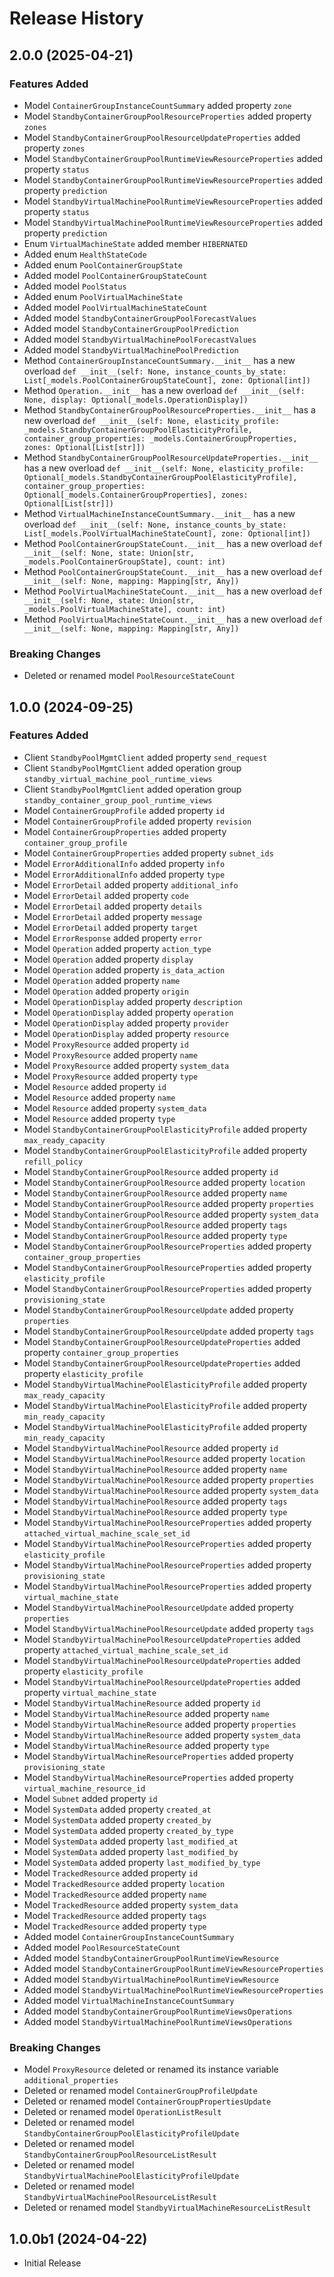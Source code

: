 # Release History

## 2.0.0 (2025-04-21)

### Features Added

  - Model `ContainerGroupInstanceCountSummary` added property `zone`
  - Model `StandbyContainerGroupPoolResourceProperties` added property `zones`
  - Model `StandbyContainerGroupPoolResourceUpdateProperties` added property `zones`
  - Model `StandbyContainerGroupPoolRuntimeViewResourceProperties` added property `status`
  - Model `StandbyContainerGroupPoolRuntimeViewResourceProperties` added property `prediction`
  - Model `StandbyVirtualMachinePoolRuntimeViewResourceProperties` added property `status`
  - Model `StandbyVirtualMachinePoolRuntimeViewResourceProperties` added property `prediction`
  - Enum `VirtualMachineState` added member `HIBERNATED`
  - Added enum `HealthStateCode`
  - Added enum `PoolContainerGroupState`
  - Added model `PoolContainerGroupStateCount`
  - Added model `PoolStatus`
  - Added enum `PoolVirtualMachineState`
  - Added model `PoolVirtualMachineStateCount`
  - Added model `StandbyContainerGroupPoolForecastValues`
  - Added model `StandbyContainerGroupPoolPrediction`
  - Added model `StandbyVirtualMachinePoolForecastValues`
  - Added model `StandbyVirtualMachinePoolPrediction`
  - Method `ContainerGroupInstanceCountSummary.__init__` has a new overload `def __init__(self: None, instance_counts_by_state: List[_models.PoolContainerGroupStateCount], zone: Optional[int])`
  - Method `Operation.__init__` has a new overload `def __init__(self: None, display: Optional[_models.OperationDisplay])`
  - Method `StandbyContainerGroupPoolResourceProperties.__init__` has a new overload `def __init__(self: None, elasticity_profile: _models.StandbyContainerGroupPoolElasticityProfile, container_group_properties: _models.ContainerGroupProperties, zones: Optional[List[str]])`
  - Method `StandbyContainerGroupPoolResourceUpdateProperties.__init__` has a new overload `def __init__(self: None, elasticity_profile: Optional[_models.StandbyContainerGroupPoolElasticityProfile], container_group_properties: Optional[_models.ContainerGroupProperties], zones: Optional[List[str]])`
  - Method `VirtualMachineInstanceCountSummary.__init__` has a new overload `def __init__(self: None, instance_counts_by_state: List[_models.PoolVirtualMachineStateCount], zone: Optional[int])`
  - Method `PoolContainerGroupStateCount.__init__` has a new overload `def __init__(self: None, state: Union[str, _models.PoolContainerGroupState], count: int)`
  - Method `PoolContainerGroupStateCount.__init__` has a new overload `def __init__(self: None, mapping: Mapping[str, Any])`
  - Method `PoolVirtualMachineStateCount.__init__` has a new overload `def __init__(self: None, state: Union[str, _models.PoolVirtualMachineState], count: int)`
  - Method `PoolVirtualMachineStateCount.__init__` has a new overload `def __init__(self: None, mapping: Mapping[str, Any])`

### Breaking Changes

  - Deleted or renamed model `PoolResourceStateCount`

## 1.0.0 (2024-09-25)

### Features Added

  - Client `StandbyPoolMgmtClient` added property `send_request`
  - Client `StandbyPoolMgmtClient` added operation group `standby_virtual_machine_pool_runtime_views`
  - Client `StandbyPoolMgmtClient` added operation group `standby_container_group_pool_runtime_views`
  - Model `ContainerGroupProfile` added property `id`
  - Model `ContainerGroupProfile` added property `revision`
  - Model `ContainerGroupProperties` added property `container_group_profile`
  - Model `ContainerGroupProperties` added property `subnet_ids`
  - Model `ErrorAdditionalInfo` added property `info`
  - Model `ErrorAdditionalInfo` added property `type`
  - Model `ErrorDetail` added property `additional_info`
  - Model `ErrorDetail` added property `code`
  - Model `ErrorDetail` added property `details`
  - Model `ErrorDetail` added property `message`
  - Model `ErrorDetail` added property `target`
  - Model `ErrorResponse` added property `error`
  - Model `Operation` added property `action_type`
  - Model `Operation` added property `display`
  - Model `Operation` added property `is_data_action`
  - Model `Operation` added property `name`
  - Model `Operation` added property `origin`
  - Model `OperationDisplay` added property `description`
  - Model `OperationDisplay` added property `operation`
  - Model `OperationDisplay` added property `provider`
  - Model `OperationDisplay` added property `resource`
  - Model `ProxyResource` added property `id`
  - Model `ProxyResource` added property `name`
  - Model `ProxyResource` added property `system_data`
  - Model `ProxyResource` added property `type`
  - Model `Resource` added property `id`
  - Model `Resource` added property `name`
  - Model `Resource` added property `system_data`
  - Model `Resource` added property `type`
  - Model `StandbyContainerGroupPoolElasticityProfile` added property `max_ready_capacity`
  - Model `StandbyContainerGroupPoolElasticityProfile` added property `refill_policy`
  - Model `StandbyContainerGroupPoolResource` added property `id`
  - Model `StandbyContainerGroupPoolResource` added property `location`
  - Model `StandbyContainerGroupPoolResource` added property `name`
  - Model `StandbyContainerGroupPoolResource` added property `properties`
  - Model `StandbyContainerGroupPoolResource` added property `system_data`
  - Model `StandbyContainerGroupPoolResource` added property `tags`
  - Model `StandbyContainerGroupPoolResource` added property `type`
  - Model `StandbyContainerGroupPoolResourceProperties` added property `container_group_properties`
  - Model `StandbyContainerGroupPoolResourceProperties` added property `elasticity_profile`
  - Model `StandbyContainerGroupPoolResourceProperties` added property `provisioning_state`
  - Model `StandbyContainerGroupPoolResourceUpdate` added property `properties`
  - Model `StandbyContainerGroupPoolResourceUpdate` added property `tags`
  - Model `StandbyContainerGroupPoolResourceUpdateProperties` added property `container_group_properties`
  - Model `StandbyContainerGroupPoolResourceUpdateProperties` added property `elasticity_profile`
  - Model `StandbyVirtualMachinePoolElasticityProfile` added property `max_ready_capacity`
  - Model `StandbyVirtualMachinePoolElasticityProfile` added property `min_ready_capacity`
  - Model `StandbyVirtualMachinePoolElasticityProfile` added property `min_ready_capacity`
  - Model `StandbyVirtualMachinePoolResource` added property `id`
  - Model `StandbyVirtualMachinePoolResource` added property `location`
  - Model `StandbyVirtualMachinePoolResource` added property `name`
  - Model `StandbyVirtualMachinePoolResource` added property `properties`
  - Model `StandbyVirtualMachinePoolResource` added property `system_data`
  - Model `StandbyVirtualMachinePoolResource` added property `tags`
  - Model `StandbyVirtualMachinePoolResource` added property `type`
  - Model `StandbyVirtualMachinePoolResourceProperties` added property `attached_virtual_machine_scale_set_id`
  - Model `StandbyVirtualMachinePoolResourceProperties` added property `elasticity_profile`
  - Model `StandbyVirtualMachinePoolResourceProperties` added property `provisioning_state`
  - Model `StandbyVirtualMachinePoolResourceProperties` added property `virtual_machine_state`
  - Model `StandbyVirtualMachinePoolResourceUpdate` added property `properties`
  - Model `StandbyVirtualMachinePoolResourceUpdate` added property `tags`
  - Model `StandbyVirtualMachinePoolResourceUpdateProperties` added property `attached_virtual_machine_scale_set_id`
  - Model `StandbyVirtualMachinePoolResourceUpdateProperties` added property `elasticity_profile`
  - Model `StandbyVirtualMachinePoolResourceUpdateProperties` added property `virtual_machine_state`
  - Model `StandbyVirtualMachineResource` added property `id`
  - Model `StandbyVirtualMachineResource` added property `name`
  - Model `StandbyVirtualMachineResource` added property `properties`
  - Model `StandbyVirtualMachineResource` added property `system_data`
  - Model `StandbyVirtualMachineResource` added property `type`
  - Model `StandbyVirtualMachineResourceProperties` added property `provisioning_state`
  - Model `StandbyVirtualMachineResourceProperties` added property `virtual_machine_resource_id`
  - Model `Subnet` added property `id`
  - Model `SystemData` added property `created_at`
  - Model `SystemData` added property `created_by`
  - Model `SystemData` added property `created_by_type`
  - Model `SystemData` added property `last_modified_at`
  - Model `SystemData` added property `last_modified_by`
  - Model `SystemData` added property `last_modified_by_type`
  - Model `TrackedResource` added property `id`
  - Model `TrackedResource` added property `location`
  - Model `TrackedResource` added property `name`
  - Model `TrackedResource` added property `system_data`
  - Model `TrackedResource` added property `tags`
  - Model `TrackedResource` added property `type`
  - Added model `ContainerGroupInstanceCountSummary`
  - Added model `PoolResourceStateCount`
  - Added model `StandbyContainerGroupPoolRuntimeViewResource`
  - Added model `StandbyContainerGroupPoolRuntimeViewResourceProperties`
  - Added model `StandbyVirtualMachinePoolRuntimeViewResource`
  - Added model `StandbyVirtualMachinePoolRuntimeViewResourceProperties`
  - Added model `VirtualMachineInstanceCountSummary`
  - Added model `StandbyContainerGroupPoolRuntimeViewsOperations`
  - Added model `StandbyVirtualMachinePoolRuntimeViewsOperations`

### Breaking Changes

  - Model `ProxyResource` deleted or renamed its instance variable `additional_properties`
  - Deleted or renamed model `ContainerGroupProfileUpdate`
  - Deleted or renamed model `ContainerGroupPropertiesUpdate`
  - Deleted or renamed model `OperationListResult`
  - Deleted or renamed model `StandbyContainerGroupPoolElasticityProfileUpdate`
  - Deleted or renamed model `StandbyContainerGroupPoolResourceListResult`
  - Deleted or renamed model `StandbyVirtualMachinePoolElasticityProfileUpdate`
  - Deleted or renamed model `StandbyVirtualMachinePoolResourceListResult`
  - Deleted or renamed model `StandbyVirtualMachineResourceListResult`

## 1.0.0b1 (2024-04-22)

* Initial Release
